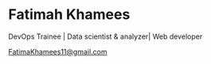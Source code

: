 # Fatimah Khamees
DevOps Trainee | Data scientist  & analyzer| Web developer 
<div id="webaddress">
<a href="https://mail.google.com/mail/u/0/#inbox?compose=new">FatimaKhamees11@gmail.com</a>

